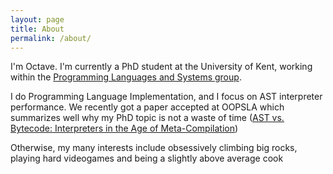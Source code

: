 ```yaml
---
layout: page
title: About
permalink: /about/
---
```


I'm Octave. I'm currently a PhD student at the University of Kent, working within the [Programming Languages and Systems group](https://research.kent.ac.uk/programming-languages-systems/).

I do Programming Language Implementation, and I focus on AST interpreter performance. We recently got a paper accepted at OOPSLA which summarizes well why my PhD topic is not a waste of time ([AST vs. Bytecode: Interpreters in the Age of Meta-Compilation](https://dl.acm.org/doi/10.1145/3622808))

Otherwise, my many interests include obsessively climbing big rocks, playing hard videogames and being a slightly above average cook